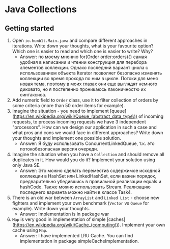 # Java Collections

## Getting started

1. Open `io.humb1t.Main.java` and compare different approaches in iterations. Write down your thoughts,
what is your favourite option? Which one is easier to read and which one is easier to write? Why?
    - Answer: по моему мнению for(Order order:orders){} самая удобная в написании и чтении конструкция 
для перебора элементов коллекции. Однако последний вариант цикла с использованием объекта Iterator 
позволяет безопасно изменять коллекции во время прохода по ним в цикле. Потоки для меня новая тема, поэтому 
в моих глазах они еще выглядят немного диковато, но я постепенно проникаюсь лаконичностю их синтаксиса.
1. Add numeric field to `Order` class, use it to filter collection of orders by some criteria 
(more than 50 order items for example).
1. Imagine the situation - you need to implement [queue](https://en.wikipedia.org/wiki/Queue_(abstract_data_type\))
of incoming requests, to process incoming requests we have 3 independent "processors".
How can we design our application in such a case and what pros and cons we would face in different approaches?
Write down your thoughts and implement one possible solution.
    - Answer: Я буду использовать ConcurrentLinkedQueue, т.к. это потокобезопасная версия очереди.
1. Imagine the situation when you have a `Collection` and should remove all duplicates in it. 
How would you do it? Implement your solution using only Java SE.
    - Answer: Это можно сделать переместив содержимое исходной коллекции в HashSet или LinkedHashSet, если важен порядок,
    предварительно убедившись в правильной реализации equals и hashCode. Также можно использовать Stream.
    Реализацию последнего варианта можно найти в классе Task4.
1. There is an old war between `ArrayList` and `Linked List` - choose new fighters and implement your
own benchmark (`Vector` vs `Queue` for example). Write down your thoughts.
    - Answer: Implementation is in package war
1. `Map` is very good in implementation of simple [caches](https://en.wikipedia.org/wiki/Cache_(computing\)).
Implement your own cache using `Map`.
    - Answer: I have implemented LRU Cache. You can find implementation in package simpleCacheImplementation. 

